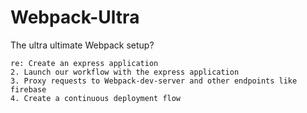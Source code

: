 # Webpack-Ultra
The ultra ultimate Webpack setup?

    re: Create an express application
    2. Launch our workflow with the express application
    3. Proxy requests to Webpack-dev-server and other endpoints like firebase
    4. Create a continuous deployment flow
